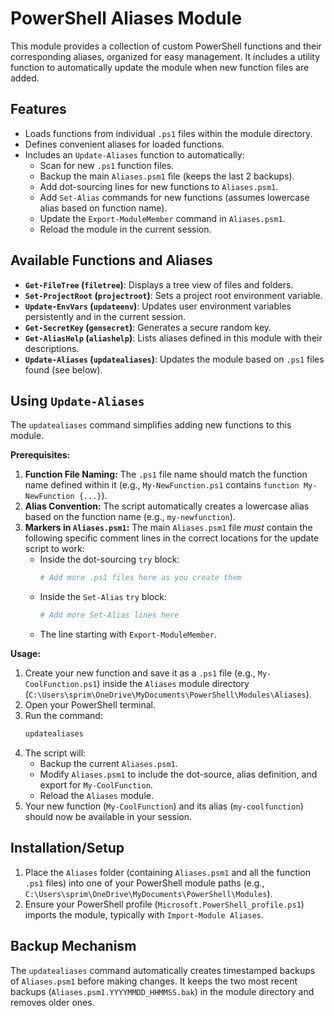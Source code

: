# PowerShell Aliases Module

This module provides a collection of custom PowerShell functions and their corresponding aliases, organized for easy management. It includes a utility function to automatically update the module when new function files are added.

## Features

*   Loads functions from individual `.ps1` files within the module directory.
*   Defines convenient aliases for loaded functions.
*   Includes an `Update-Aliases` function to automatically:
    *   Scan for new `.ps1` function files.
    *   Backup the main `Aliases.psm1` file (keeps the last 2 backups).
    *   Add dot-sourcing lines for new functions to `Aliases.psm1`.
    *   Add `Set-Alias` commands for new functions (assumes lowercase alias based on function name).
    *   Update the `Export-ModuleMember` command in `Aliases.psm1`.
    *   Reload the module in the current session.

## Available Functions and Aliases

*   **`Get-FileTree` (`filetree`)**: Displays a tree view of files and folders.
*   **`Set-ProjectRoot` (`projectroot`)**: Sets a project root environment variable.
*   **`Update-EnvVars` (`updateenv`)**: Updates user environment variables persistently and in the current session.
*   **`Get-SecretKey` (`gensecret`)**: Generates a secure random key.
*   **`Get-AliasHelp` (`aliashelp`)**: Lists aliases defined in this module with their descriptions.
*   **`Update-Aliases` (`updatealiases`)**: Updates the module based on `.ps1` files found (see below).

## Using `Update-Aliases`

The `updatealiases` command simplifies adding new functions to this module.

**Prerequisites:**

1.  **Function File Naming:** The `.ps1` file name should match the function name defined within it (e.g., `My-NewFunction.ps1` contains `function My-NewFunction {...}`).
2.  **Alias Convention:** The script automatically creates a lowercase alias based on the function name (e.g., `my-newfunction`).
3.  **Markers in `Aliases.psm1`:** The main `Aliases.psm1` file *must* contain the following specific comment lines in the correct locations for the update script to work:
    *   Inside the dot-sourcing `try` block:
        ```powershell
        # Add more .ps1 files here as you create them
        ```
    *   Inside the `Set-Alias` `try` block:
        ```powershell
        # Add more Set-Alias lines here
        ```
    *   The line starting with `Export-ModuleMember`.

**Usage:**

1.  Create your new function and save it as a `.ps1` file (e.g., `My-CoolFunction.ps1`) inside the `Aliases` module directory (`C:\Users\sprim\OneDrive\MyDocuments\PowerShell\Modules\Aliases`).
2.  Open your PowerShell terminal.
3.  Run the command:
    ```powershell
    updatealiases
    ```
4.  The script will:
    *   Backup the current `Aliases.psm1`.
    *   Modify `Aliases.psm1` to include the dot-source, alias definition, and export for `My-CoolFunction`.
    *   Reload the `Aliases` module.
5.  Your new function (`My-CoolFunction`) and its alias (`my-coolfunction`) should now be available in your session.

## Installation/Setup

1.  Place the `Aliases` folder (containing `Aliases.psm1` and all the function `.ps1` files) into one of your PowerShell module paths (e.g., `C:\Users\sprim\OneDrive\MyDocuments\PowerShell\Modules`).
2.  Ensure your PowerShell profile (`Microsoft.PowerShell_profile.ps1`) imports the module, typically with `Import-Module Aliases`.

## Backup Mechanism

The `updatealiases` command automatically creates timestamped backups of `Aliases.psm1` before making changes. It keeps the two most recent backups (`Aliases.psm1.YYYYMMDD_HHMMSS.bak`) in the module directory and removes older ones.
